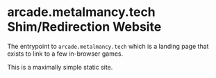 # arcade.metalmancy.tech Shim/Redirection Website

The entrypoint to `arcade.metalmancy.tech` which is a landing page that exists to link to a few in-browser games.

This is a maximally simple static site.
